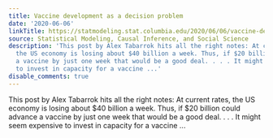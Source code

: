 ```yaml
---
title: Vaccine development as a decision problem
date: '2020-06-06'
linkTitle: https://statmodeling.stat.columbia.edu/2020/06/06/vaccine-development-as-a-decision-problem/
source: Statistical Modeling, Causal Inference, and Social Science
description: 'This post by Alex Tabarrok hits all the right notes: At current rates,
  the US economy is losing about $40 billion a week. Thus, if $20 billion could advance
  a vaccine by just one week that would be a good deal. . . . It might seem expensive
  to invest in capacity for a vaccine ...'
disable_comments: true
---
```

This post by Alex Tabarrok hits all the right notes: At current rates, the US economy is losing about $40 billion a week. Thus, if $20 billion could advance a vaccine by just one week that would be a good deal. . . . It might seem expensive to invest in capacity for a vaccine ...